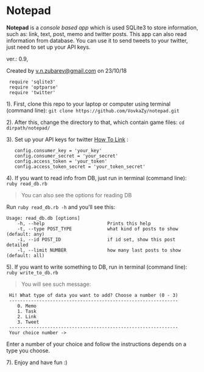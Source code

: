 # Notepad

__Notepad__ is a *console based app*  which is used SQLite3 to store information, such as: link, text, post, memo and 
twitter posts. This app can also read information from database. You can use it to send tweets to your twitter, just 
need to set up your API keys. 

ver.: 0.9, 

Created by v.n.zubarev@gmail.com on 23/10/18

```
 require 'sqlite3'
 require 'optparse'
 require 'twitter'
```

1). First, clone this repo to your laptop or computer using terminal (command line): `git clone https://github.com/VovkaZy/notepad.git`

2). After this, change the directory to that, which contain game files: `cd dirpath/notepad/`

3). Set up your API keys for twitter [How To Link](https://bit.ly/2K6tLOD) : 
  ```  
     config.consumer_key = 'your_key'
     config.consumer_secret = 'your_secret'
     config.access_token = 'your_token'
     config.access_token_secret = 'your_token_secret'
  ```  
     
4). If you want to read info from DB, just run in terminal (command line): `ruby read_db.rb`
> You can also see the options for reading DB

Run `ruby read_db.rb -h` and you'll see this:
```
Usage: read_db.db [options]
    -h, --help                       Prints this help
    -t, --type POST_TYPE             what kind of posts to show (default: any)
    -i, --id POST_ID                 if id set, show this post detailed
    -l, --limit NUMBER               how many last posts to show (default: all)
```


5). If you want to write something to DB, run in terminal (command line): `ruby write_to_db.rb`
> You will see such message:

```--------------------------------------------------------------
 Hi! What type of data you want to add? Choose a number (0 - 3)
 --------------------------------------------------------------
 	0. Memo
 	1. Task
 	2. Link
 	3. Tweet
 --------------------------------------------------------------
 Your choice number ->
 ```

Enter a number of your choice and follow the instructions depends on a type you choose.

7). Enjoy and have fun :)
